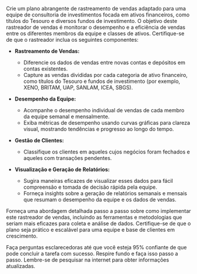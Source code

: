  
Crie um plano abrangente de rastreamento de vendas adaptado para uma equipe de consultoria de investimentos focada em ativos financeiros, como títulos do Tesouro e diversos fundos de investimento. O objetivo deste rastreador de vendas é monitorar o desempenho e a eficiência de vendas entre os diferentes membros da equipe e classes de ativos. Certifique-se de que o rastreador inclua os seguintes componentes:

- **Rastreamento de Vendas:**
  - Diferencie os dados de vendas entre novas contas e depósitos em contas existentes.
  - Capture as vendas divididas por cada categoria de ativo financeiro, como títulos do Tesouro e fundos de investimento (por exemplo, XENO, BRITAM, UAP, SANLAM, ICEA, SBGS).

- **Desempenho da Equipe:**
  - Acompanhe o desempenho individual de vendas de cada membro da equipe semanal e mensalmente.
  - Exiba métricas de desempenho usando curvas gráficas para clareza visual, mostrando tendências e progresso ao longo do tempo.

- **Gestão de Clientes:**
  - Classifique os clientes em aqueles cujos negócios foram fechados e aqueles com transações pendentes.

- **Visualização e Geração de Relatórios:**
  - Sugira maneiras eficazes de visualizar esses dados para fácil compreensão e tomada de decisão rápida pela equipe.
  - Forneça insights sobre a geração de relatórios semanais e mensais que resumam o desempenho da equipe e os dados de vendas.

Forneça uma abordagem detalhada passo a passo sobre como implementar este rastreador de vendas, incluindo as ferramentas e metodologias que seriam mais eficazes para coleta e análise de dados. Certifique-se de que o plano seja prático e escalável para uma equipe e base de clientes em crescimento.

Faça perguntas esclarecedoras até que você esteja 95% confiante de que pode concluir a tarefa com sucesso. Respire fundo e faça isso passo a passo. Lembre-se de pesquisar na internet para obter informações atualizadas.
```